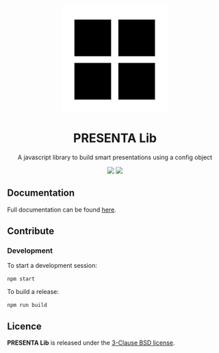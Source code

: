<p align="center">
	<img src="logo.png"/>
</p>

<h1 align="center">
	PRESENTA Lib
</h1>

<p align="center">
	A javascript library to build smart presentations using a config object
</p>

<p align="center">
	<img src="https://travis-ci.org/presenta-software/presenta-lib.svg?branch=master"/>
	<img src="https://img.shields.io/npm/v/@presenta/lib"/>
</p>



## Documentation

Full documentation can be found [here](https://lib.presenta.cc/).

## Contribute

### Development

To start a development session:

	npm start

To build a release:

	npm run build

## Licence

**PRESENTA Lib** is released under the [3-Clause BSD license](LICENSE).
